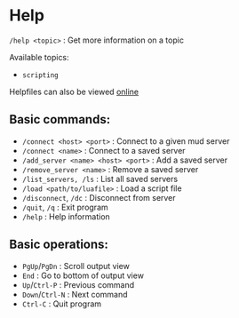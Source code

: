 # Help

`/help <topic>`               : Get more information on a topic

Available topics:

- `scripting`

Helpfiles can also be viewed [online](https://github.com/LiquidityC/Blightmud/tree/master/resources/help)

## Basic commands:

- `/connect <host> <port>`           : Connect to a given mud server
- `/connect <name>`                  : Connect to a saved server
- `/add_server <name> <host> <port>` : Add a saved server
- `/remove_server <name>`            : Remove a saved server
- `/list_servers, /ls`               : List all saved servers
- `/load <path/to/luafile>`          : Load a script file
- `/disconnect`, `/dc`                 : Disconnect from server
- `/quit`, `/q`                        : Exit program
- `/help`                            : Help information

## Basic operations:

- `PgUp`/`PgDn`      : Scroll output view
- `End`              : Go to bottom of output view
- `Up`/`Ctrl-P`       : Previous command
- `Down`/`Ctrl-N`    : Next command
- `Ctrl-C`           : Quit program
